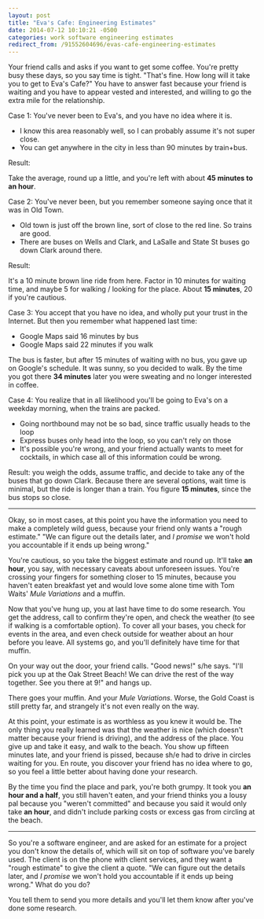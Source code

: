 ```yaml
---
layout: post
title: "Eva's Cafe: Engineering Estimates"
date: 2014-07-12 10:10:21 -0500
categories: work software engineering estimates
redirect_from: /91552604696/evas-cafe-engineering-estimates
---
```


Your friend calls and asks if you want to get some coffee. You're pretty busy these days, so you say time is tight. "That's fine. How long will it take you to get to Eva's Cafe?" You have to answer fast because your friend is waiting and you have to appear vested and interested, and willing to go the extra mile for the relationship.

Case 1: You've never been to Eva's, and you have no idea where it is. 

* I know this area reasonably well, so I can probably assume it's not super close.
* You can get anywhere in the city in less than 90 minutes by train+bus. 

Result:

Take the average, round up a little, and you're left with about **45 minutes to an hour**. 

Case 2: You've never been, but you remember someone saying once that it was in Old Town. 

* Old town is just off the brown line, sort of close to the red line. So trains are good. 
* There are buses on Wells and Clark, and LaSalle and State St buses go down Clark around there. 

Result:

It's a 10 minute brown line ride from here. Factor in 10 minutes for waiting time, and maybe 5 for walking / looking for the place. About **15 minutes**,  20 if you're cautious. 

Case 3: You accept that you have no idea, and wholly put your trust in the Internet. But then you remember what happened last time:

* Google Maps said 16 minutes by bus
* Google Maps said 22 minutes if you walk

The bus is faster, but after 15 minutes of waiting with no bus, you gave up on Google's schedule. It was sunny, so you decided to walk. By the time you got there **34 minutes** later you were sweating and no longer interested in coffee. 

Case 4: You realize that in all likelihood you'll be going to Eva's on a weekday morning, when the trains are packed. 

* Going northbound may not be so bad, since traffic usually heads to the loop
* Express buses only head into the loop, so you can't rely on those
* It's possible you're wrong, and your friend actually wants to meet for cocktails, in which case all of this information could be wrong. 

Result: you weigh the odds, assume traffic, and decide to take any of the buses that go down Clark. Because there are several options, wait time is minimal, but the ride is longer than a train. You figure **15 minutes**, since the bus stops so close. 

***

Okay, so in most cases, at this point you have the information you need to make a completely wild guess, because your friend only wants a "rough estimate." "We can figure out the details later, and _I promise_ we won't hold you accountable if it ends up being wrong."

You're cautious, so you take the biggest estimate and round up. It'll take **an hour**, you say, with necessary caveats about unforeseen issues. You're crossing your fingers for something closer to 15 minutes, because you haven't eaten breakfast yet and would love some alone time with Tom Waits' _Mule Variations_ and a muffin. 

Now that you've hung up, you at last have time to do some research. You get the address, call to confirm they're open, and check the weather (to see if walking is a comfortable option). To cover all your bases, you check for events in the area, and even check outside for weather about an hour before you leave. All systems go, and you'll definitely have time for that muffin. 

On your way out the door, your friend calls. "Good news!" s/he says. "I'll pick you up at the Oak Street Beach! We can drive the rest of the way together. See you there at 9!" and hangs up. 

There goes your muffin. And your _Mule Variations_. Worse, the Gold Coast is still pretty far, and strangely it's not even really on the way.

At this point, your estimate is as worthless as you knew it would be. The only thing you really learned was that the weather is nice (which doesn't matter because your friend is driving), and the address of the place. You give up and take it easy, and walk to the beach. You show up fifteen minutes late, and your friend is pissed, because sh/e had to drive in circles waiting for you. En route, you discover your friend has no idea where to go, so you feel a little better about having done your research. 

By the time you find the place and park, you're both grumpy. It took you **an hour and a half**, you still haven't eaten, and your friend thinks you a lousy pal because you "weren't committed" and because you said it would only take **an hour**, and didn't include parking costs or excess gas from circling at the beach. 

***

So you're a software engineer, and are asked for an estimate for a project you don't know the details of, which will sit on top of software you've barely used. The client is on the phone with client services, and they want a "rough estimate" to give the client a quote. "We can figure out the details later, and _I promise_ we won't hold you accountable if it ends up being wrong." What do you do?

You tell them to send you more details and you'll let them know after you've done some research.
